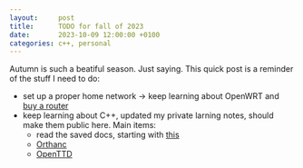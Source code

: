 ```yaml
---
layout:     post
title:      TODO for fall of 2023
date:       2023-10-09 12:00:00 +0100
categories: c++, personal
---
```


Autumn is such a beatiful season. Just saying.
This quick post is a reminder of the stuff I need to do:

- set up a proper home network -> keep learning about OpenWRT and [buy a router][openwrt]
- keep learning about C++, updated my private larning notes, should make them public here. Main items:
	- read the saved docs, starting with [this][ms-modern-cpp]
	- [Orthanc][orthanc]
	- [OpenTTD][openttd]

[openwrt]: https://openwrt.org/toh/recommended_routers
[orthanc]: https://hg.orthanc-server.com/
[openttd]: https://github.com/OpenTTD/OpenTTD/blob/master/CONTRIBUTING.md
[ms-modern-cpp]: https://learn.microsoft.com/en-us/cpp/cpp/welcome-back-to-cpp-modern-cpp?view=msvc-170
